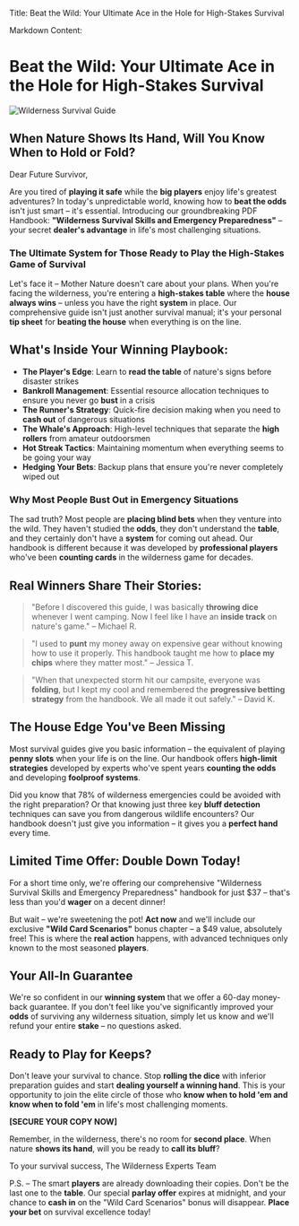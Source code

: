 Title: Beat the Wild: Your Ultimate Ace in the Hole for High-Stakes Survival

Markdown Content:
# Beat the Wild: Your Ultimate Ace in the Hole for High-Stakes Survival

![Wilderness Survival Guide](no_image_here)

## When Nature Shows Its Hand, Will You Know When to Hold or Fold?

Dear Future Survivor,

Are you tired of **playing it safe** while the **big players** enjoy life's greatest adventures? In today's unpredictable world, knowing how to **beat the odds** isn't just smart – it's essential. Introducing our groundbreaking PDF Handbook: **"Wilderness Survival Skills and Emergency Preparedness"** – your secret **dealer's advantage** in life's most challenging situations.

### The Ultimate System for Those Ready to Play the High-Stakes Game of Survival

Let's face it – Mother Nature doesn't care about your plans. When you're facing the wilderness, you're entering a **high-stakes table** where the **house always wins** – unless you have the right **system** in place. Our comprehensive guide isn't just another survival manual; it's your personal **tip sheet** for **beating the house** when everything is on the line.

## What's Inside Your Winning Playbook:

* **The Player's Edge**: Learn to **read the table** of nature's signs before disaster strikes
* **Bankroll Management**: Essential resource allocation techniques to ensure you never go **bust** in a crisis
* **The Runner's Strategy**: Quick-fire decision making when you need to **cash out** of dangerous situations
* **The Whale's Approach**: High-level techniques that separate the **high rollers** from amateur outdoorsmen
* **Hot Streak Tactics**: Maintaining momentum when everything seems to be going your way
* **Hedging Your Bets**: Backup plans that ensure you're never completely wiped out

### Why Most People Bust Out in Emergency Situations

The sad truth? Most people are **placing blind bets** when they venture into the wild. They haven't studied the **odds**, they don't understand the **table**, and they certainly don't have a **system** for coming out ahead. Our handbook is different because it was developed by **professional players** who've been **counting cards** in the wilderness game for decades.

## Real Winners Share Their Stories:

> "Before I discovered this guide, I was basically **throwing dice** whenever I went camping. Now I feel like I have an **inside track** on nature's game." – Michael R.

> "I used to **punt** my money away on expensive gear without knowing how to use it properly. This handbook taught me how to **place my chips** where they matter most." – Jessica T.

> "When that unexpected storm hit our campsite, everyone was **folding**, but I kept my cool and remembered the **progressive betting strategy** from the handbook. We all made it out safely." – David K.

## The House Edge You've Been Missing

Most survival guides give you basic information – the equivalent of playing **penny slots** when your life is on the line. Our handbook offers **high-limit strategies** developed by experts who've spent years **counting the odds** and developing **foolproof systems**.

Did you know that 78% of wilderness emergencies could be avoided with the right preparation? Or that knowing just three key **bluff detection** techniques can save you from dangerous wildlife encounters? Our handbook doesn't just give you information – it gives you a **perfect hand** every time.

## Limited Time Offer: Double Down Today!

For a short time only, we're offering our comprehensive "Wilderness Survival Skills and Emergency Preparedness" handbook for just $37 – that's less than you'd **wager** on a decent dinner!

But wait – we're sweetening the pot! **Act now** and we'll include our exclusive **"Wild Card Scenarios"** bonus chapter – a $49 value, absolutely free! This is where the **real action** happens, with advanced techniques only known to the most seasoned **players**.

## Your All-In Guarantee

We're so confident in our **winning system** that we offer a 60-day money-back guarantee. If you don't feel like you've significantly improved your **odds** of surviving any wilderness situation, simply let us know and we'll refund your entire **stake** – no questions asked.

## Ready to Play for Keeps?

Don't leave your survival to chance. Stop **rolling the dice** with inferior preparation guides and start **dealing yourself a winning hand**. This is your opportunity to join the elite circle of those who **know when to hold 'em and know when to fold 'em** in life's most challenging moments.

**[SECURE YOUR COPY NOW]**

Remember, in the wilderness, there's no room for **second place**. When nature **shows its hand**, will you be ready to **call its bluff**?

To your survival success,
The Wilderness Experts Team

P.S. – The smart **players** are already downloading their copies. Don't be the last one to the **table**. Our special **parlay offer** expires at midnight, and your chance to **cash in** on the "Wild Card Scenarios" bonus will disappear. **Place your bet** on survival excellence today!